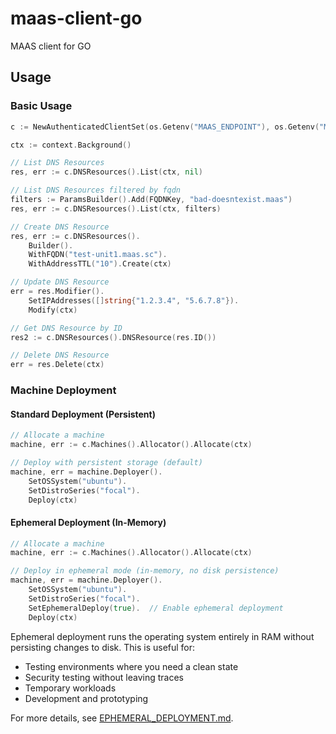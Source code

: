 # maas-client-go
MAAS client for GO

## Usage

### Basic Usage

```go
c := NewAuthenticatedClientSet(os.Getenv("MAAS_ENDPOINT"), os.Getenv("MAAS_API_KEY"))

ctx := context.Background()

// List DNS Resources
res, err := c.DNSResources().List(ctx, nil)

// List DNS Resources filtered by fqdn
filters := ParamsBuilder().Add(FQDNKey, "bad-doesntexist.maas")
res, err := c.DNSResources().List(ctx, filters)

// Create DNS Resource
res, err := c.DNSResources().
	Builder().
	WithFQDN("test-unit1.maas.sc").
	WithAddressTTL("10").Create(ctx)

// Update DNS Resource
err = res.Modifier().
	SetIPAddresses([]string{"1.2.3.4", "5.6.7.8"}).
	Modify(ctx)

// Get DNS Resource by ID
res2 := c.DNSResources().DNSResource(res.ID())

// Delete DNS Resource
err = res.Delete(ctx)
```

### Machine Deployment

#### Standard Deployment (Persistent)

```go
// Allocate a machine
machine, err := c.Machines().Allocator().Allocate(ctx)

// Deploy with persistent storage (default)
machine, err = machine.Deployer().
	SetOSSystem("ubuntu").
	SetDistroSeries("focal").
	Deploy(ctx)
```

#### Ephemeral Deployment (In-Memory)

```go
// Allocate a machine
machine, err := c.Machines().Allocator().Allocate(ctx)

// Deploy in ephemeral mode (in-memory, no disk persistence)
machine, err = machine.Deployer().
	SetOSSystem("ubuntu").
	SetDistroSeries("focal").
	SetEphemeralDeploy(true).  // Enable ephemeral deployment
	Deploy(ctx)
```

Ephemeral deployment runs the operating system entirely in RAM without persisting changes to disk. This is useful for:
- Testing environments where you need a clean state
- Security testing without leaving traces
- Temporary workloads
- Development and prototyping

For more details, see [EPHEMERAL_DEPLOYMENT.md](EPHEMERAL_DEPLOYMENT.md).

